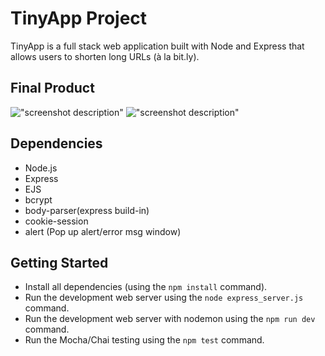 # TinyApp Project

TinyApp is a full stack web application built with Node and Express that allows users to shorten long URLs (à la bit.ly).

## Final Product

!["screenshot description"](#)
!["screenshot description"](#)

## Dependencies

- Node.js
- Express
- EJS
- bcrypt
- body-parser(express build-in)
- cookie-session
- alert (Pop up alert/error msg window)

## Getting Started

- Install all dependencies (using the `npm install` command).
- Run the development web server using the `node express_server.js` command.
- Run the development web server with nodemon using the `npm run dev` command.
- Run the Mocha/Chai testing using the `npm test` command.